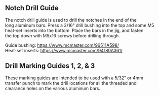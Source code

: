 ## Notch Drill Guide
The notch drill guide is used to drill the notches in the end of the<br>
long aluminum bars. Press a 3/16" drill bushing into the top and some M5<br>
heat-set inserts into the bottom. Place the bars in the jig, and fasten<br>
the top down with M5x16 screws before drilling through.

Guide bushing: https://www.mcmaster.com/96511A598/<br>
Heat-set inserts: https://www.mcmaster.com/94180A361/


## Drill Marking Guides 1, 2, & 3
These marking guides are intended to be used with a 5/32" or 4mm<br>
transfer punch to mark the drill locations for all the threaded and<br>
clearance holes on the various aluminum bars.
